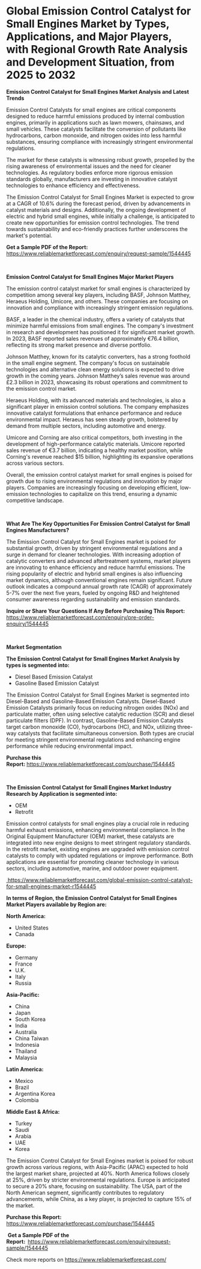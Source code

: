 <p><h1>Global Emission Control Catalyst for Small Engines Market by Types, Applications, and Major Players, with Regional Growth Rate Analysis and Development Situation, from 2025 to 2032</h1></p><p><strong>Emission Control Catalyst for Small Engines Market Analysis and Latest Trends</strong></p>
<p><p>Emission Control Catalysts for small engines are critical components designed to reduce harmful emissions produced by internal combustion engines, primarily in applications such as lawn mowers, chainsaws, and small vehicles. These catalysts facilitate the conversion of pollutants like hydrocarbons, carbon monoxide, and nitrogen oxides into less harmful substances, ensuring compliance with increasingly stringent environmental regulations. </p><p>The market for these catalysts is witnessing robust growth, propelled by the rising awareness of environmental issues and the need for cleaner technologies. As regulatory bodies enforce more rigorous emission standards globally, manufacturers are investing in innovative catalyst technologies to enhance efficiency and effectiveness. </p><p>The Emission Control Catalyst for Small Engines Market is expected to grow at a CAGR of 10.6% during the forecast period, driven by advancements in catalyst materials and designs. Additionally, the ongoing development of electric and hybrid small engines, while initially a challenge, is anticipated to create new opportunities for emission control technologies. The trend towards sustainability and eco-friendly practices further underscores the market's potential.</p></p>
<p><strong>Get a Sample PDF of the Report:&nbsp;</strong> <a href="https://www.reliablemarketforecast.com/enquiry/request-sample/1544445?utm_campaign=2320&utm_medium=2&utm_source=Github&utm_content=ia&utm_term=02042025&utm_id=emission-control-catalyst-for-small-engines">https://www.reliablemarketforecast.com/enquiry/request-sample/1544445</a></p>
<p>&nbsp;</p>
<p><strong>Emission Control Catalyst for Small Engines Major Market Players</strong></p>
<p><p>The emission control catalyst market for small engines is characterized by competition among several key players, including BASF, Johnson Matthey, Heraeus Holding, Umicore, and others. These companies are focusing on innovation and compliance with increasingly stringent emission regulations. </p><p>BASF, a leader in the chemical industry, offers a variety of catalysts that minimize harmful emissions from small engines. The company's investment in research and development has positioned it for significant market growth. In 2023, BASF reported sales revenues of approximately €76.4 billion, reflecting its strong market presence and diverse portfolio.</p><p>Johnson Matthey, known for its catalytic converters, has a strong foothold in the small engine segment. The company's focus on sustainable technologies and alternative clean energy solutions is expected to drive growth in the coming years. Johnson Matthey’s sales revenue was around £2.3 billion in 2023, showcasing its robust operations and commitment to the emission control market.</p><p>Heraeus Holding, with its advanced materials and technologies, is also a significant player in emission control solutions. The company emphasizes innovative catalyst formulations that enhance performance and reduce environmental impact. Heraeus has seen steady growth, bolstered by demand from multiple sectors, including automotive and energy. </p><p>Umicore and Corning are also critical competitors, both investing in the development of high-performance catalytic materials. Umicore reported sales revenue of €3.7 billion, indicating a healthy market position, while Corning's revenue reached $15 billion, highlighting its expansive operations across various sectors.</p><p>Overall, the emission control catalyst market for small engines is poised for growth due to rising environmental regulations and innovation by major players. Companies are increasingly focusing on developing efficient, low-emission technologies to capitalize on this trend, ensuring a dynamic competitive landscape.</p></p>
<p>&nbsp;</p>
<p><strong>What Are The Key Opportunities For Emission Control Catalyst for Small Engines Manufacturers?</strong></p>
<p><p>The Emission Control Catalyst for Small Engines market is poised for substantial growth, driven by stringent environmental regulations and a surge in demand for cleaner technologies. With increasing adoption of catalytic converters and advanced aftertreatment systems, market players are innovating to enhance efficiency and reduce harmful emissions. The rising popularity of electric and hybrid small engines is also influencing market dynamics, although conventional engines remain significant. Future outlook indicates a compound annual growth rate (CAGR) of approximately 5-7% over the next five years, fueled by ongoing R&D and heightened consumer awareness regarding sustainability and emission standards.</p></p>
<p><strong>Inquire or Share Your Questions If Any Before Purchasing This Report:</strong> <a href="https://www.reliablemarketforecast.com/enquiry/pre-order-enquiry/1544445?utm_campaign=2320&utm_medium=2&utm_source=Github&utm_content=ia&utm_term=02042025&utm_id=emission-control-catalyst-for-small-engines">https://www.reliablemarketforecast.com/enquiry/pre-order-enquiry/1544445</a></p>
<p>&nbsp;</p>
<p><strong>Market Segmentation</strong></p>
<p><strong>The Emission Control Catalyst for Small Engines Market Analysis by types is segmented into:</strong></p>
<p><ul><li>Diesel Based Emission Catalyst</li><li>Gasoline Based Emission Catalyst</li></ul></p>
<p><p>The Emission Control Catalyst for Small Engines Market is segmented into Diesel-Based and Gasoline-Based Emission Catalysts. Diesel-Based Emission Catalysts primarily focus on reducing nitrogen oxides (NOx) and particulate matter, often using selective catalytic reduction (SCR) and diesel particulate filters (DPF). In contrast, Gasoline-Based Emission Catalysts target carbon monoxide (CO), hydrocarbons (HC), and NOx, utilizing three-way catalysts that facilitate simultaneous conversion. Both types are crucial for meeting stringent environmental regulations and enhancing engine performance while reducing environmental impact.</p></p>
<p><strong>Purchase this Report:&nbsp;</strong><a href="https://www.reliablemarketforecast.com/purchase/1544445?utm_campaign=2320&utm_medium=2&utm_source=Github&utm_content=ia&utm_term=02042025&utm_id=emission-control-catalyst-for-small-engines">https://www.reliablemarketforecast.com/purchase/1544445</a></p>
<p>&nbsp;</p>
<p><strong>The Emission Control Catalyst for Small Engines Market Industry Research by Application is segmented into:</strong></p>
<p><ul><li>OEM</li><li>Retrofit</li></ul></p>
<p><p>Emission control catalysts for small engines play a crucial role in reducing harmful exhaust emissions, enhancing environmental compliance. In the Original Equipment Manufacturer (OEM) market, these catalysts are integrated into new engine designs to meet stringent regulatory standards. In the retrofit market, existing engines are upgraded with emission control catalysts to comply with updated regulations or improve performance. Both applications are essential for promoting cleaner technology in various sectors, including automotive, marine, and outdoor power equipment.</p></p>
<p><a href="https://www.reliablemarketforecast.com/global-emission-control-catalyst-for-small-engines-market-r1544445?utm_campaign=2320&utm_medium=2&utm_source=Github&utm_content=ia&utm_term=02042025&utm_id=emission-control-catalyst-for-small-engines">&nbsp;https://www.reliablemarketforecast.com/global-emission-control-catalyst-for-small-engines-market-r1544445</a></p>
<p><strong>In terms of Region, the Emission Control Catalyst for Small Engines Market Players available by Region are:</strong></p>
<p>
    <p> <strong> North America: </strong>
        <ul>
            <li>United States</li>
            <li>Canada</li>
        </ul>
        </p> 
    <p> <strong> Europe: </strong>
        <ul>
            <li>Germany</li>
            <li>France</li>
            <li>U.K.</li>
            <li>Italy</li>
            <li>Russia</li>
        </ul>
        </p> 
    <p> <strong> Asia-Pacific: </strong>
        <ul>
            <li>China</li>
            <li>Japan</li>
            <li>South Korea</li>
            <li>India</li>
            <li>Australia</li>
            <li>China Taiwan</li>
            <li>Indonesia</li>
            <li>Thailand</li>
            <li>Malaysia</li>
        </ul>
        </p> 
    <p> <strong> Latin America: </strong>
        <ul>
            <li>Mexico</li>
            <li>Brazil</li>
            <li>Argentina Korea</li>
            <li>Colombia</li>
        </ul>
        </p> 
    <p> <strong> Middle East & Africa: </strong>
        <ul>
            <li>Turkey</li>
            <li>Saudi</li>
            <li>Arabia</li>
            <li>UAE</li>
            <li>Korea</li>
        </ul>
    </p>
    </p>
<p><p>The Emission Control Catalyst for Small Engines market is poised for robust growth across various regions, with Asia-Pacific (APAC) expected to hold the largest market share, projected at 40%. North America follows closely at 25%, driven by stricter environmental regulations. Europe is anticipated to secure a 20% share, focusing on sustainability. The USA, part of the North American segment, significantly contributes to regulatory advancements, while China, as a key player, is projected to capture 15% of the market.</p></p>
<p><strong>Purchase this Report: </strong><a href="https://www.reliablemarketforecast.com/purchase/1544445?utm_campaign=2320&utm_medium=2&utm_source=Github&utm_content=ia&utm_term=02042025&utm_id=emission-control-catalyst-for-small-engines">https://www.reliablemarketforecast.com/purchase/1544445</a></p>
<p>&nbsp;<strong>Get a Sample PDF of the Report:&nbsp;&nbsp;</strong><a href="https://www.reliablemarketforecast.com/enquiry/request-sample/1544445?utm_campaign=2320&utm_medium=2&utm_source=Github&utm_content=ia&utm_term=02042025&utm_id=emission-control-catalyst-for-small-engines">https://www.reliablemarketforecast.com/enquiry/request-sample/1544445</a></p>
<p><strong></strong></p>
<p>Check more reports on <a href="https://www.reliablemarketforecast.com/?utm_campaign=2320&utm_medium=2&utm_source=Github&utm_content=ia&utm_term=02042025&utm_id=emission-control-catalyst-for-small-engines">https://www.reliablemarketforecast.com/</a></p>